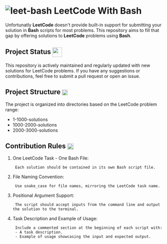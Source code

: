 # ![leet-bash](https://github.com/HarutyunAg/leetcode-with-bash/assets/106912298/9e869ecb-359b-40a7-9d96-3ed96390e99b) LeetCode With Bash

Unfortunatly __LeetCode__ doesn't provide built-in support for submitting your solution in __Bash__ scripts for most problems. This repository aims to fill that gap by offering solutions to __LeetCode__ problems using __Bash__.

## Project Status <img align="center" width="30" height="30" src="https://github.com/HarutyunAg/leetcode-with-bash/assets/106912298/d6c71745-d94b-42c2-a366-b4a1a4674598"> 

This repository is actively maintained and regularly updated with new solutions for LeetCode problems. If you have any suggestions or contributions, feel free to submit a pull request or open an issue.

## Project Structure <img align="center" width="18" height="18" src="https://github.com/HarutyunAg/leetcode-with-bash/assets/106912298/53961df7-e2ad-44aa-8ef0-24fed2c670ec"> 

The project is organized into directories based on the LeetCode problem range:
- 1-1000-solutions
- 1000-2000-solutions
- 2000-3000-solutions

## Contribution Rules <img align="center" width="20" height="20" src="https://github.com/HarutyunAg/leetcode-with-bash/assets/106912298/afa33d73-ec14-4156-b9c2-1f7fe3de20c3"> 

1. One LeetCode Task - One Bash File:

        Each solution should be contained in its own Bash script file.

2. File Naming Convention:

        Use snake_case for file names, mirroring the LeetCode task name.

3. Positional Argument Support:
   
        The script should accept inputs from the command line and output the solution to the terminal.

4. Task Description and Example of Usage:

        Include a commented section at the beginning of each script with:
        - A task description.
        - Example of usage showcasing the input and expected output.
